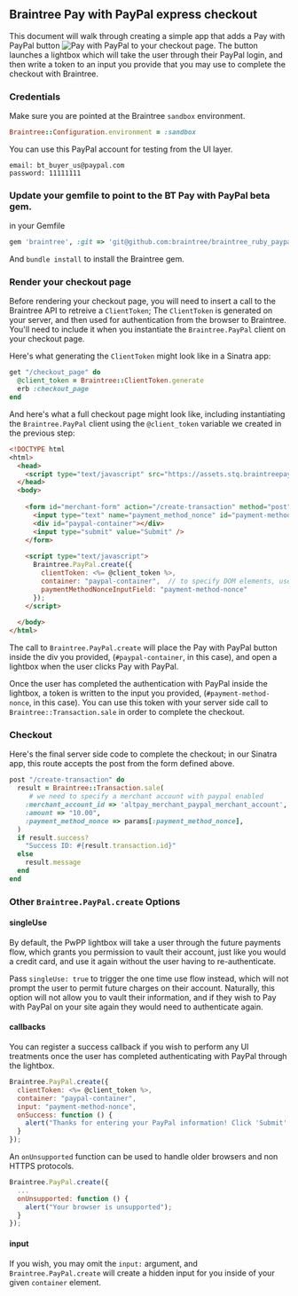 ## Braintree Pay with PayPal express checkout


This document will walk through creating a simple app that adds a 
Pay with PayPal button ![Pay with PayPal](https://www.paypalobjects.com/webstatic/en_US/btn/btn_pponly_142x27.png)
to your checkout page.  The button launches a lightbox which will take the user through their
PayPal login, and then write a token to an input you provide that you may use to complete 
the checkout with Braintree.  

### Credentials

Make sure you are pointed at the Braintree `sandbox` environment.
```ruby
Braintree::Configuration.environment = :sandbox
```

You can use this PayPal account for testing from the UI layer.
```
email: bt_buyer_us@paypal.com
password: 11111111
```

### Update your gemfile to point to the BT Pay with PayPal beta gem.

in your Gemfile
```ruby
gem 'braintree', :git => 'git@github.com:braintree/braintree_ruby_paypal_beta.git'
```

And `bundle install` to install the Braintree gem.

### Render your checkout page

Before rendering your checkout page, you will need to insert a call to the Braintree API to retreive a `ClientToken`;
The `ClientToken` is generated on your server, and then used for authentication from the browser to Braintree. 
You'll need to include it when you instantiate the `Braintree.PayPal` client on your checkout page.

Here's what generating the `ClientToken` might look like in a Sinatra app:  
```ruby
get "/checkout_page" do
  @client_token = Braintree::ClientToken.generate
  erb :checkout_page
end
```

And here's what a full checkout page might look like, including instantiating 
the `Braintree.PayPal` client using the `@client_token` variable we created in the previous step:  

```html
<!DOCTYPE html
<html>        
  <head>
    <script type="text/javascript" src="https://assets.stq.braintreepayments.com/pwpp/beta/braintree-paypal.js"></script>
  </head>
  <body>
    
    <form id="merchant-form" action="/create-transaction" method="post">
      <input type="text" name="payment_method_nonce" id="payment-method-nonce" />
      <div id="paypal-container"></div>
      <input type="submit" value="Submit" />
    </form>
    
    <script type="text/javascript">
      Braintree.PayPal.create({
        clientToken: <%= @client_token %>,
        container: "paypal-container",  // to specify DOM elements, use an ID, a DOM node, or a jQuery element
        paymentMethodNonceInputField: "payment-method-nonce"
      });
    </script>
    
  </body>
</html>
```

The call to `Braintree.PayPal.create` will place the Pay with PayPal button inside the div you provided, 
(`#paypal-container`, in this case), and open a lightbox when the user clicks Pay with PayPal.  

Once the user has completed the authentication with PayPal inside the lightbox, a token is written to 
the input you provided, (`#payment-method-nonce`, in this case).  You can use this token with your server side call
to `Braintree::Transaction.sale` in order to complete the checkout.  

### Checkout  

Here's the final server side code to complete the checkout; in our Sinatra app, this 
route accepts the post from the form defined above.

```ruby
post "/create-transaction" do
  result = Braintree::Transaction.sale(
     # we need to specify a merchant account with paypal enabled
    :merchant_account_id => 'altpay_merchant_paypal_merchant_account',
    :amount => "10.00",
    :payment_method_nonce => params[:payment_method_nonce],
  )
  if result.success?
    "Success ID: #{result.transaction.id}"
  else
    result.message
  end
end
```  

### Other `Braintree.PayPal.create` Options

#### singleUse  
By default, the PwPP lightbox will take a user through the future payments flow, which grants you
permission to vault their account, just like you would a credit card, and use it again without the 
user having to re-authenticate.  

Pass `singleUse: true` to trigger the one time use flow instead, which will not prompt the user
to permit future charges on their account.  Naturally, this option will not allow you to vault
their information, and if they wish to Pay with PayPal on your site again they would need to 
authenticate again.  

#### callbacks
You can register a success callback if you wish to perform any UI treatments once the user has completed authenticating 
with PayPal through the lightbox.
```javascript  
Braintree.PayPal.create({
  clientToken: <%= @client_token %>,
  container: "paypal-container",
  input: "payment-method-nonce",
  onSuccess: function () {
    alert("Thanks for entering your PayPal information! Click 'Submit' to checkout");
  }
});
```  

An `onUnsupported` function can be used to handle older browsers and non HTTPS protocols.

```javascript
Braintree.PayPal.create({
  ...
  onUnsupported: function () {
    alert("Your browser is unsupported");
  }
});
```

#### input  
If you wish, you may omit the `input:` argument, and `Braintree.PayPal.create` will create a hidden input for you
inside of your given `container` element.  
